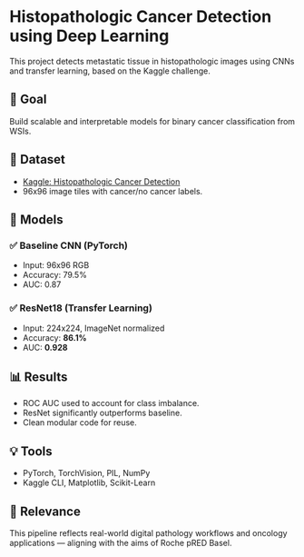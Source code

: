 # Histopathologic Cancer Detection using Deep Learning

This project detects metastatic tissue in histopathologic images using CNNs and transfer learning, based on the Kaggle challenge.

## 🔬 Goal
Build scalable and interpretable models for binary cancer classification from WSIs.

## 📁 Dataset
- [Kaggle: Histopathologic Cancer Detection](https://www.kaggle.com/competitions/histopathologic-cancer-detection)
- 96x96 image tiles with cancer/no cancer labels.

## 🧠 Models

### ✅ Baseline CNN (PyTorch)
- Input: 96x96 RGB
- Accuracy: 79.5%
- AUC: 0.87

### ✅ ResNet18 (Transfer Learning)
- Input: 224x224, ImageNet normalized
- Accuracy: **86.1%**
- AUC: **0.928**

## 📊 Results
- ROC AUC used to account for class imbalance.
- ResNet significantly outperforms baseline.
- Clean modular code for reuse.

## 💡 Tools
- PyTorch, TorchVision, PIL, NumPy
- Kaggle CLI, Matplotlib, Scikit-Learn

## 🧬 Relevance
This pipeline reflects real-world digital pathology workflows and oncology applications — aligning with the aims of Roche pRED Basel.
